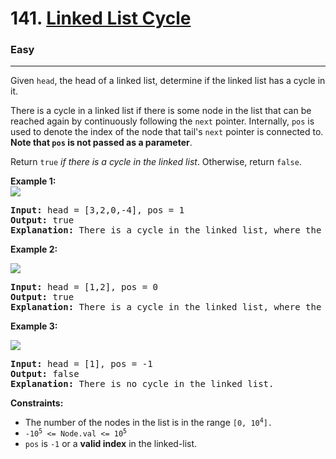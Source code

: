 # 141. [Linked List Cycle](https://leetcode.com/problems/linked-list-cycle/description/)
<h3>Easy</h3><hr>

Given `head`, the head of a linked list, determine if the linked list has a cycle in it.

There is a cycle in a linked list if there is some node in the list that can be reached again by continuously following the `next` pointer. Internally, `pos` is used to denote the index of the node that tail's `next` pointer is connected to. **Note that `pos` is not passed as a parameter**.

Return `true` <em>if there is a cycle in the linked list</em>. Otherwise, return `false`.

 

**Example 1:** <br>
<img src="https://assets.leetcode.com/uploads/2018/12/07/circularlinkedlist.png">

<pre><strong>Input:</strong> head = [3,2,0,-4], pos = 1
<strong>Output:</strong> true
<strong>Explanation:</strong> There is a cycle in the linked list, where the tail connects to the 1st node (0-indexed).</pre>

**Example 2:**

<img src="https://assets.leetcode.com/uploads/2018/12/07/circularlinkedlist_test2.png"><br>


<pre><strong>Input:</strong> head = [1,2], pos = 0
<strong>Output:</strong> true
<strong>Explanation:</strong> There is a cycle in the linked list, where the tail connects to the 0th node.</pre>

**Example 3:**

<img src="https://assets.leetcode.com/uploads/2018/12/07/circularlinkedlist_test3.png"> <br>

<pre><strong>Input:</strong> head = [1], pos = -1
<strong>Output:</strong> false
<strong>Explanation:</strong> There is no cycle in the linked list.</pre>

**Constraints:**

<ul>
<li>The number of the nodes in the list is in the range <code>[0, 10<sup>4</sup>].</code></li>
<li><code>-10<sup>5</sup> &lt;= Node.val &lt;= 10<sup>5</sup></code></li>    
<li><code>pos</code> is <code>-1</code> or a <strong>valid index</strong> in the linked-list.</li>
</ul>
 




